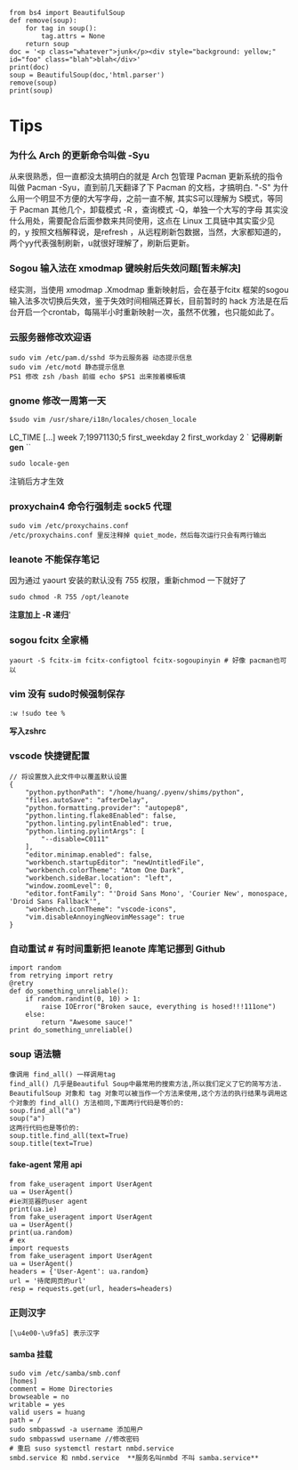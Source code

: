 ```
from bs4 import BeautifulSoup
def remove(soup):
    for tag in soup():
        tag.attrs = None
    return soup
doc = '<p class="whatever">junk</p><div style="background: yellow;" id="foo" class="blah">blah</div>'
print(doc)
soup = BeautifulSoup(doc,'html.parser')
remove(soup)
print(soup)
```
# Tips

###  为什么 Arch 的更新命令叫做 -Syu

从来很熟悉，但一直都没太搞明白的就是 Arch 包管理 Pacman 更新系统的指令叫做 Pacman -Syu，直到前几天翻译了下 Pacman 的文档，才搞明白.
"-S" 为什么用一个明显不方便的大写字母，之前一直不解, 其实S可以理解为 S模式，等同于 Pacman 其他几个，卸载模式 -R ，查询模式 -Q，单独一个大写的字母
其实没什么用处，需要配合后面参数来共同使用，这点在 Linux 工具链中其实蛮少见的，y 按照文档解释说，是refresh ，从远程刷新包数据，当然，大家都知道的，两个yy代表强制刷新，u就很好理解了，刷新后更新。

### Sogou 输入法在 xmodmap 键映射后失效问题[暂未解决]

经实测，当使用 xmodmap .Xmodmap 重新映射后，会在基于fcitx 框架的sogou输入法多次切换后失效，鉴于失效时间相隔还算长，目前暂时的 hack 方法是在后台开启一个crontab，每隔半小时重新映射一次，虽然不优雅，也只能如此了。

### 云服务器修改欢迎语
```
sudo vim /etc/pam.d/sshd 华为云服务器 动态提示信息 
sudo vim /etc/motd 静态提示信息
PS1 修改 zsh /bash 前缀 echo $PS1 出来按着模板填
```

### gnome 修改一周第一天
```
$sudo vim /usr/share/i18n/locales/chosen_locale

```
LC_TIME
[...]
week    7;19971130;5
first_weekday   2
first_workday   2
`
**记得刷新gen** ``
```
sudo locale-gen
```
注销后方才生效
### proxychain4 命令行强制走 sock5 代理
```
sudo vim /etc/proxychains.conf
/etc/proxychains.conf 里反注释掉 quiet_mode，然后每次运行只会有两行输出
```
### leanote 不能保存笔记
因为通过 yaourt 安装的默认没有 755 权限，重新chmod 一下就好了 
```
sudo chmod -R 755 /opt/leanote
```
**注意加上 -R 递归**'
### sogou fcitx 全家桶
```
yaourt -S fcitx-im fcitx-configtool fcitx-sogoupinyin # 好像 pacman也可以
```

### vim 没有 sudo时候强制保存
```
:w !sudo tee %
```
**写入zshrc**

### vscode 快捷键配置
```
// 将设置放入此文件中以覆盖默认设置
{
    "python.pythonPath": "/home/huang/.pyenv/shims/python",
    "files.autoSave": "afterDelay",
    "python.formatting.provider": "autopep8",
    "python.linting.flake8Enabled": false,
    "python.linting.pylintEnabled": true,
    "python.linting.pylintArgs": [
        "--disable=C0111"
    ],
    "editor.minimap.enabled": false,
    "workbench.startupEditor": "newUntitledFile",
    "workbench.colorTheme": "Atom One Dark",
    "workbench.sideBar.location": "left",
    "window.zoomLevel": 0,
    "editor.fontFamily": "'Droid Sans Mono', 'Courier New', monospace, 'Droid Sans Fallback'",
    "workbench.iconTheme": "vscode-icons",
    "vim.disableAnnoyingNeovimMessage": true
}
```
### 自动重试 # 有时间重新把 leanote 库笔记挪到 Github
```
import random
from retrying import retry
@retry
def do_something_unreliable():
    if random.randint(0, 10) > 1:
        raise IOError("Broken sauce, everything is hosed!!!111one")
    else:
        return "Awesome sauce!"
print do_something_unreliable()
```

### soup 语法糖
```
像调用 find_all() 一样调用tag 
find_all() 几乎是Beautiful Soup中最常用的搜索方法,所以我们定义了它的简写方法. BeautifulSoup 对象和 tag 对象可以被当作一个方法来使用,这个方法的执行结果与调用这个对象的 find_all() 方法相同,下面两行代码是等价的:
soup.find_all("a")
soup("a")
这两行代码也是等价的:
soup.title.find_all(text=True)
soup.title(text=True)
```

#### fake-agent 常用 api
```
from fake_useragent import UserAgent
ua = UserAgent()
#ie浏览器的user agent
print(ua.ie)
from fake_useragent import UserAgent
ua = UserAgent()
print(ua.random)
# ex
import requests
from fake_useragent import UserAgent
ua = UserAgent()
headers = {'User-Agent': ua.random}
url = '待爬网页的url'
resp = requests.get(url, headers=headers)
```

### 正则汉字
```
[\u4e00-\u9fa5] 表示汉字
```

#### samba 挂载
```
sudo vim /etc/samba/smb.conf
[homes] 
comment = Home Directories 
browseable = no 
writable = yes 
valid users = huang
path = /
sudo smbpasswd -a username 添加用户
sudo smbpasswd username //修改密码
# 重启 suso systemctl restart nmbd.service
smbd.service 和 nmbd.service  **服务名叫nmbd 不叫 samba.service**
```




